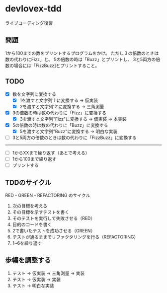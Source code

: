 # devlovex-tdd
ライブコーディング復習

## 問題
1から100までの数をプリントするプログラムをかけ。
ただし３の倍数のときは数の代わりにFizz」と、
5の倍数の時は「Buzz」とプリントし、
3と5両方の倍数の場合には「FizzBuzz]とプリントすること。

## TODO
- [x] 数を文字列に変換する
  - [x] 1を渡すと文字列'1'に変換する -> 仮実装
  - [x] 2を渡すと文字列'2'に変換する -> 三角測量

- [x] 3の倍数の時は数の代わりに「Fizz」に変換する
  - [x] 3を渡すと文字列"Fizz"に変換する -> 仮実装 -> 本実装 
- [x] 5の倍数の時は数の代わりに「Buzz」に変換する
  - [x] 5を渡すと文字列"Buzz"に変換する -> 明白な実装
- [ ] 3と5両方の倍数のときは数の代わりに「FizzBuzz」に変換する

-----

- [ ] 1からXXまで繰り返す（あとで考える）
- [ ] 1から100まで繰り返す
- [ ] プリントする

## TDDのサイクル

RED - GREEN - REFACTORING のサイクル

1. 次の目標を考える
1. その目標を示すテストを書く
1. そのテストを実行して失敗させる（RED）
1. 目的のコードを書く
1. 2で書いたテストを成功させる（GREEN）
1. テストが通るままでリファクタリングを行る（REFACTORING）
1. 1~6を繰り返す

## 歩幅を調整する

1. テスト -> 仮実装 -> 三角測量 -> 実装
1. テスト -> 仮実装 -> 実装
1. テスト -> 明白な実装

